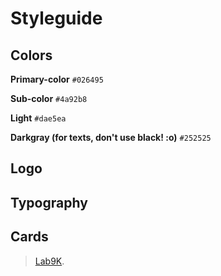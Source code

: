 # Styleguide

## Colors
**Primary-color**
```#026495```

**Sub-color**
```#4a92b8```

**Light**
```#dae5ea```

**Darkgray (for texts, don't use black! :o)**
```#252525```

## Logo

## Typography

## Cards

> [Lab9K](https://lab9k.github.io/).
